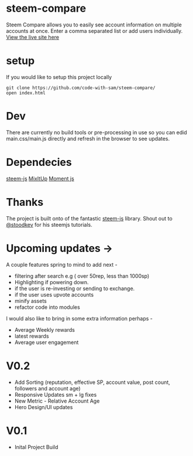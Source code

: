 # steem-compare

Steem Compare allows you to easily see account information on multiple accounts at once. Enter a comma separated list or add users individually. [View the live site here](https://code-with-sam.github.io/steem-compare/index.html#)

# setup 
If you would like to setup this project locally
```
git clone https://github.com/code-with-sam/steem-compare/
open index.html
```

# Dev
There are currently no build tools or pre-processing in use so you can edid main.css/main.js directly and refresh in the browser to see updates.

# Dependecies 
[steem-js](https://github.com/drov0/steemsnippets/tree/master/steemjs)
[MixItUp](https://www.kunkalabs.com/mixitup/) 
[Moment js](https://momentjs.com)
# Thanks
The project is built onto of the fantastic [steem-js](https://github.com/drov0/steemsnippets/tree/master/steemjs) library.
Shout out to [@stoodkev](https://steemit.com/@stoodkev) for his steemjs tutorials.

# Upcoming updates ->
A couple features spring to mind to add next -
- filtering after search e.g ( over 50rep, less than 1000sp)
- Highlighting if powering down.
- if the user is re-investing or sending to exchange.
- if the user uses upvote accounts
- minify assets
- refactor code into modules

I would also like to bring in some extra information perhaps -
- Average Weekly rewards
- latest rewards
- Average user engagement

# V0.2
- Add Sorting (reputation, effective SP, account value, post count, followers and account age)
- Responsive Updates sm + lg fixes
- New Metric - Relative Account Age
- Hero Design/UI updates

# V0.1
- Inital Project Build

